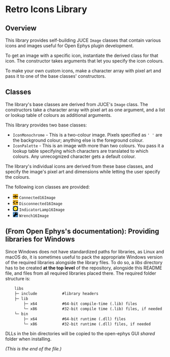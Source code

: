 # Retro Icons Library

## Overview

This library provides self-building JUCE `Image` classes that contain various
icons and images useful for Open Ephys plugin development.

To get an image with a specific icon, instantiate the derived class for that
icon. The constructor takes arguments that let you specify the icon colours.

To make your own custom icons, make a character array with pixel art and pass
it to one of the base classes' constructors.

## Classes

The library's base classes are derived from JUCE's `Image` class. The
constructors take a character array with pixel art as one argument, and a
list or lookup table of colours as additional arguments.

This library provides two base classes:
* `IconMonochrome` - This is a two-colour image. Pixels specified as `' '` are the background colour; anything else is the foreground colour.
* `IconPalette` - This is an image with more than two colours. You pass it a lookup table specifying which characters are translated to which colours. Any unrecognized character gets a default colour.

The library's individual icons are derived from these base classes, and
specify the image's pixel art and dimensions while letting the user specify
the colours.

The following icon classes are provided:
* ![Connected16](./Auxiliary/connect16-orange.png) `Connected16Image`
* ![Disconnected16](./Auxiliary/disconnect16-orange.png) `Disconnected16Image`
* ![IndicatorLamp16](./Auxiliary/lamp16-yellow-on-blue.png) `IndicatorLamp16Image`
* ![Wrench16](./Auxiliary/wrench16-blue.png) `Wrench16Image`

## (From Open Ephys's documentation): Providing libraries for Windows

Since Windows does not have standardized paths for libraries, as Linux and macOS do, it is sometimes useful to pack the appropriate Windows version of the required libraries alongside the library files.
To do so, a *libs* directory has to be created **at the top level** of the repository, alongside this README file, and files from all required libraries placed there. The required folder structure is:
```
    libs
    ├─ include           #library headers
    ├─ lib
        ├─ x64           #64-bit compile-time (.lib) files
        └─ x86           #32-bit compile time (.lib) files, if needed
    └─ bin
        ├─ x64           #64-bit runtime (.dll) files
        └─ x86           #32-bit runtime (.dll) files, if needed
```
DLLs in the bin directories will be copied to the open-ephys GUI *shared* folder when installing.

_(This is the end of the file.)_
